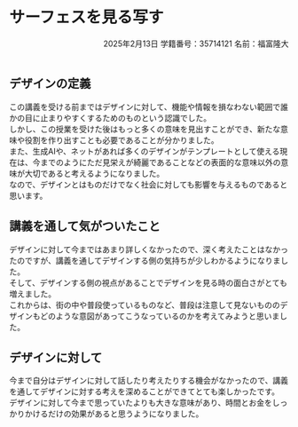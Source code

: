 # サーフェスを見る写す

<div style="text-align: right;">
2025年2月13日  
学籍番号：35714121  
名前：福富隆大  
<br>
<br>
</div>  

## デザインの定義

この講義を受ける前まではデザインに対して、機能や情報を損なわない範囲で誰かの目に止まりやすくするためのものという認識でした。  
しかし、この授業を受けた後はもっと多くの意味を見出すことができ、新たな意味や役割を作り出すことも必要であることが分かりました。  
また、生成AIや、ネットがあれば多くのデザインがテンプレートとして使える現在は、今までのようにただ見栄えが綺麗であることなどの表面的な意味以外の意味が大切であると考えるようになりました。  
なので、デザインとはものだけでなく社会に対しても影響を与えるものであると思います。  

## 講義を通して気がついたこと

デザインに対して今まではあまり詳しくなかったので、深く考えたことはなかったのですが、講義を通してデザインする側の気持ちが少しわかるようになりました。  
そして、デザインする側の視点があることでデザインを見る時の面白さがとても増えました。  
これからは、街の中や普段使っているものなど、普段は注意して見ないもののデザインもどのような意図があってこうなっているのかを考えてみようと思いました。  

## デザインに対して

今まで自分はデザインに対して話したり考えたりする機会がなかったので、講義を通してデザインに対する考えを深めることができてとても楽しかったです。  
デザインに対して今まで思っていたよりも大きな意味があり、時間とお金をしっかりかけるだけの効果があると思うようになりました。  
